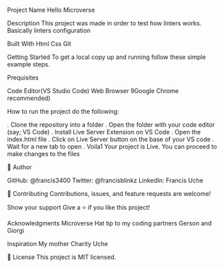 Project Name Hello Microverse

Description This project was made in order to test how linters works. Basically linters configuration

Built With Html Css Git

Getting Started To get a local copy up and running follow these simple example steps.

Prequisites

Code Editor(VS Studio Code) Web Browser 9Google Chrome recommended)

How to run the project do the following:

. Clone the repository into a folder . Open the folder with your code editor (say; VS Code) . Install Live Server Extension on VS Code . Open the index.html file . Click on Live Server button on the base of your VS code . Wait for a new tab to open . Voila1 Your project is Live. You can proceed to make changes to the files

👤 Author

GitHub: @francis3400 Twitter: @francisblinkz LinkedIn: Francis Uche

🤝 Contributing Contributions, issues, and feature requests are welcome!

Show your support Give a ⭐ if you like this project!

Acknowledgments Microverse Hat tip to my coding partners Gerson and Giorgi

Inspiration My mother Charity Uche

📝 License This project is MIT licensed.